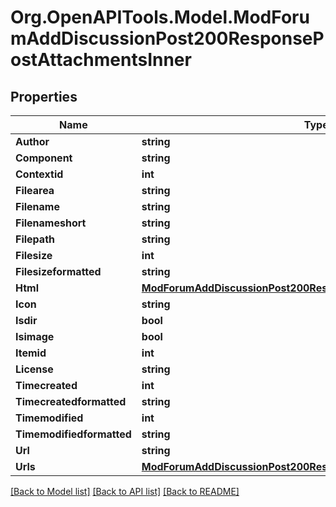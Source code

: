# Org.OpenAPITools.Model.ModForumAddDiscussionPost200ResponsePostAttachmentsInner

## Properties

Name | Type | Description | Notes
------------ | ------------- | ------------- | -------------
**Author** | **string** | author | [optional] 
**Component** | **string** | component | [optional] 
**Contextid** | **int** | contextid | [optional] 
**Filearea** | **string** | filearea | [optional] 
**Filename** | **string** | filename | [optional] 
**Filenameshort** | **string** | filenameshort | [optional] 
**Filepath** | **string** | filepath | [optional] 
**Filesize** | **int** | filesize | [optional] 
**Filesizeformatted** | **string** | filesizeformatted | [optional] 
**Html** | [**ModForumAddDiscussionPost200ResponsePostAttachmentsInnerHtml**](ModForumAddDiscussionPost200ResponsePostAttachmentsInnerHtml.md) |  | [optional] 
**Icon** | **string** | icon | [optional] 
**Isdir** | **bool** | isdir | [optional] 
**Isimage** | **bool** | isimage | [optional] 
**Itemid** | **int** | itemid | [optional] 
**License** | **string** | license | [optional] 
**Timecreated** | **int** | timecreated | [optional] 
**Timecreatedformatted** | **string** | timecreatedformatted | [optional] 
**Timemodified** | **int** | timemodified | [optional] 
**Timemodifiedformatted** | **string** | timemodifiedformatted | [optional] 
**Url** | **string** | url | [optional] 
**Urls** | [**ModForumAddDiscussionPost200ResponsePostAttachmentsInnerUrls**](ModForumAddDiscussionPost200ResponsePostAttachmentsInnerUrls.md) |  | [optional] 

[[Back to Model list]](../README.md#documentation-for-models) [[Back to API list]](../README.md#documentation-for-api-endpoints) [[Back to README]](../README.md)

